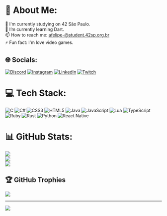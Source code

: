 # 💫 About Me:
🔭 I'm currently studying on 42 São Paulo.<br>🌱 I’m currently learning Dart.<br>📫 How to reach me: afelipe-@student.42sp.org.br <br>⚡ Fun fact: I'm love video games.


## 🌐 Socials:
[![Discord](https://img.shields.io/badge/Discord-%237289DA.svg?logo=discord&logoColor=white)](htttps://discord.gg/Akashi#2498) [![Instagram](https://img.shields.io/badge/Instagram-%23E4405F.svg?logo=Instagram&logoColor=white)](https://instagram.com/https://www.instagram.com/felipe_anderssom/) [![LinkedIn](https://img.shields.io/badge/LinkedIn-%230077B5.svg?logo=linkedin&logoColor=white)](https://linkedin.com/in/https://www.linkedin.com/in/anderson-felipe-baa232232/) [![Twitch](https://img.shields.io/badge/Twitch-%239146FF.svg?logo=Twitch&logoColor=white)](https://www.twitch.tv/akhashized) 

# 💻 Tech Stack:
![C](https://img.shields.io/badge/c-%2300599C.svg?style=for-the-badge&logo=c&logoColor=white) ![C#](https://img.shields.io/badge/c%23-%23239120.svg?style=for-the-badge&logo=c-sharp&logoColor=white) ![CSS3](https://img.shields.io/badge/css3-%231572B6.svg?style=for-the-badge&logo=css3&logoColor=white) ![HTML5](https://img.shields.io/badge/html5-%23E34F26.svg?style=for-the-badge&logo=html5&logoColor=white) ![Java](https://img.shields.io/badge/java-%23ED8B00.svg?style=for-the-badge&logo=java&logoColor=white) ![JavaScript](https://img.shields.io/badge/javascript-%23323330.svg?style=for-the-badge&logo=javascript&logoColor=%23F7DF1E) ![Lua](https://img.shields.io/badge/lua-%232C2D72.svg?style=for-the-badge&logo=lua&logoColor=white) ![TypeScript](https://img.shields.io/badge/typescript-%23007ACC.svg?style=for-the-badge&logo=typescript&logoColor=white) ![Ruby](https://img.shields.io/badge/ruby-%23CC342D.svg?style=for-the-badge&logo=ruby&logoColor=white) ![Rust](https://img.shields.io/badge/rust-%23000000.svg?style=for-the-badge&logo=rust&logoColor=white) ![Python](https://img.shields.io/badge/python-3670A0?style=for-the-badge&logo=python&logoColor=ffdd54) ![React Native](https://img.shields.io/badge/react_native-%2320232a.svg?style=for-the-badge&logo=react&logoColor=%2361DAFB)
# 📊 GitHub Stats:
![](https://github-readme-stats.vercel.app/api?username=Ahegys&theme=blueberry&hide_border=false&include_all_commits=true&count_private=true)<br/>
![](https://github-readme-streak-stats.herokuapp.com/?user=Ahegys&theme=blueberry&hide_border=false)<br/>
![](https://github-readme-stats.vercel.app/api/top-langs/?username=Ahegys&theme=blueberry&hide_border=false&include_all_commits=true&count_private=true&layout=compact)

## 🏆 GitHub Trophies
![](https://github-profile-trophy.vercel.app/?username=Ahegys&theme=discord&no-frame=false&no-bg=true&margin-w=4)

---
[![](https://visitcount.itsvg.in/api?id=Ahegys&icon=0&color=10)](https://visitcount.itsvg.in)

<!-- Proudly created with GPRM ( https://gprm.itsvg.in ) -->
